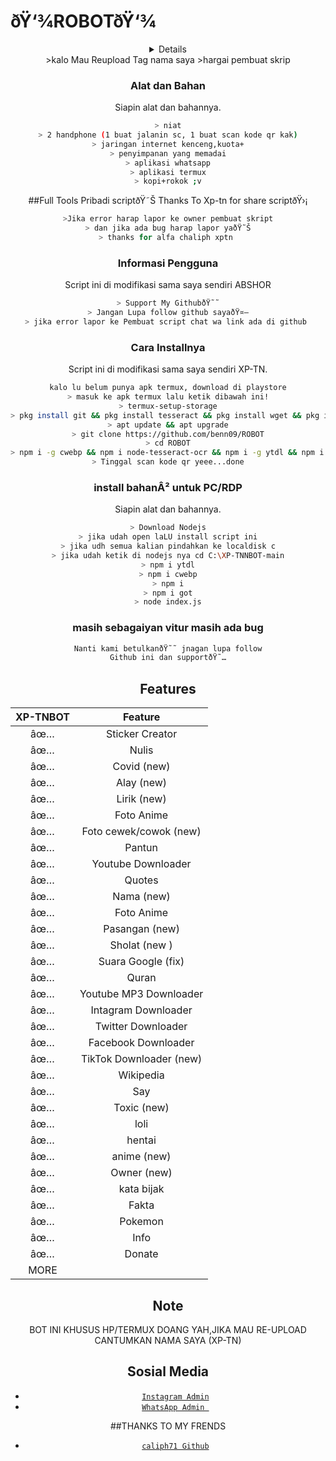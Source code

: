 # ðŸ‘¾ROBOTðŸ‘¾

<div align="center">
<details>
 
</details>
>kalo Mau Reupload Tag nama saya
>hargai pembuat skrip





### Alat dan Bahan
Siapin alat dan bahannya.
```bash
> niat
> 2 handphone (1 buat jalanin sc, 1 buat scan kode qr kak)
> jaringan internet kenceng,kuota+
> penyimpanan yang memadai
> aplikasi whatsapp
> aplikasi termux
> kopi+rokok ;v
```

##Full Tools Pribadi scriptðŸ˜Š
Thanks To Xp-tn for share scriptðŸ›¡
```bash
>Jika error harap lapor ke owner pembuat skript
> dan jika ada bug harap lapor yaðŸ˜Š
> thanks for alfa chaliph xptn 
```


### Informasi Pengguna
Script ini di modifikasi sama saya sendiri ABSHOR
```bash
> Support My GithubðŸ˜˜
> Jangan Lupa follow github sayaðŸ¤—
> jika error lapor ke Pembuat script chat wa link ada di github 
```
### Cara Installnya
Script ini di modifikasi sama saya sendiri XP-TN.
```bash
kalo lu belum punya apk termux, download di playstore
> masuk ke apk termux lalu ketik dibawah ini!
> termux-setup-storage
> pkg install git && pkg install tesseract && pkg install wget && pkg install ffmpeg && pkg install nodejs
> apt update && apt upgrade
> git clone https://github.com/benn09/ROBOT
> cd ROBOT
> npm i -g cwebp && npm i node-tesseract-ocr && npm i -g ytdl && npm i  && npm i got && node index js
> Tinggal scan kode qr yeee...done
```
### install bahanÂ² untuk PC/RDP
Siapin alat dan bahannya.
```bash
> Download Nodejs
> jika udah open laLU install script ini
> jika udh semua kalian pindahkan ke localdisk c
> jika udah ketik di nodejs nya cd C:\XP-TNNBOT-main
> npm i ytdl
> npm i cwebp
> npm i
> npm i got
> node index.js
```
### masih sebagaiyan vitur masih ada bug
```php
Nanti kami betulkanðŸ˜˜ jnagan lupa follow
Github ini dan supportðŸ˜…
```
## Features

| XP-TNBOT      |                   Feature        |
 :-----------: | :------------------------------: |
|       âœ…       | Sticker Creator                  |
|       âœ…       | Nulis                            |
|       âœ…       | Covid (new)                      |
|       âœ…       | Alay (new)                       |
|       âœ…       | Lirik (new)                      |
|       âœ…       | Foto Anime                       |
|       âœ…       | Foto cewek/cowok (new)           |
|       âœ…       | Pantun                           |
|       âœ…       | Youtube Downloader               |
|       âœ…       | Quotes                           |
|       âœ…       | Nama (new)                       |
|       âœ…       | Foto Anime                       |
|       âœ…       | Pasangan (new)                   |
|       âœ…       | Sholat (new )                    |
|       âœ…       | Suara Google (fix)               |
|       âœ…       | Quran                            |
|       âœ…       | Youtube MP3 Downloader           |
|       âœ…       | Intagram Downloader              |
|       âœ…       | Twitter Downloader               |
|       âœ…       | Facebook Downloader              |
|       âœ…       | TikTok Downloader  (new)         |
|       âœ…       | Wikipedia                        |
|       âœ…       | Say                              |
|       âœ…       | Toxic (new)                      |
|       âœ…       | loli                             |
|       âœ…       | hentai                           |
|       âœ…       | anime (new)                      |
|       âœ…       | Owner (new)                      |
|       âœ…       | kata bijak                       |
|       âœ…       | Fakta                            |
|       âœ…       | Pokemon                          |
|       âœ…       | Info                             |
|       âœ…       | Donate                           |
|                   MORE                           |

## Note
BOT INI KHUSUS HP/TERMUX DOANG YAH,JIKA MAU RE-UPLOAD CANTUMKAN NAMA SAYA (XP-TN)

## Sosial Media 
* [`Instagram Admin`](https://instagram.com/_abshor)
* [`WhatsApp Admin `](https://wa.me/+6285878052366)

##THANKS TO MY FRENDS
* [`caliph71 Github`](https://github.com/Caliph71)
<p align="center">
<a href="https://www.appcreator24.com/app1317131"</a>
</p>
